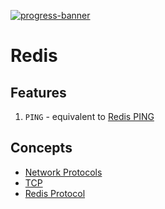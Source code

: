 [![progress-banner](https://backend.codecrafters.io/progress/redis/d6e006c6-c67c-4659-88e9-41c25da8e0d4)](https://app.codecrafters.io/users/codecrafters-bot?r=2qF)

# Redis

## Features 

1. `PING` - equivalent to [Redis PING](https://redis.io/commands/ping)

## Concepts
- [Network Protocols](concepts/1_Network_Protocols.md)
- [TCP](concepts/2_TCP.md)
- [Redis Protocol](https://redis.io/docs/latest/develop/reference/protocol-spec/)